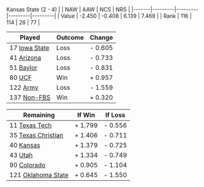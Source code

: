 Kansas State (2 - 4)
|       |   NAW   |   AAW   |   NCS   |   NRS   |
|-------|---------|---------|---------|---------|
| Value |  -2.450 |  -0.408 |   6.139 |   7.469 |
| Rank  |     116 |     114 |      28 |      77 |

| Played                    | Outcome    |  Change  |
|---------------------------|------------|----------|
|  17 [Iowa State            ](IowaState.md)| Loss       | -  0.605 |
|  41 [Arizona               ](Arizona.md)| Loss       | -  0.733 |
|  51 [Baylor                ](Baylor.md)| Loss       | -  0.831 |
|  80 [UCF                   ](UCF.md)| Win        | +  0.957 |
| 122 [Army                  ](Army.md)| Loss       | -  1.559 |
| 137 [Non-FBS               ](NonFBS.md)| Win        | +  0.320 |

| Remaining                 |  If Win  |  If Loss |
|---------------------------|----------|----------|
|  11 [Texas Tech            ](TexasTech.md)| +  1.799 | -  0.556 |
|  35 [Texas Christian       ](TexasChristian.md)| +  1.406 | -  0.711 |
|  40 [Kansas                ](Kansas.md)| +  1.379 | -  0.725 |
|  43 [Utah                  ](Utah.md)| +  1.334 | -  0.749 |
|  90 [Colorado              ](Colorado.md)| +  0.905 | -  1.104 |
| 121 [Oklahoma State        ](OklahomaState.md)| +  0.645 | -  1.550 |

